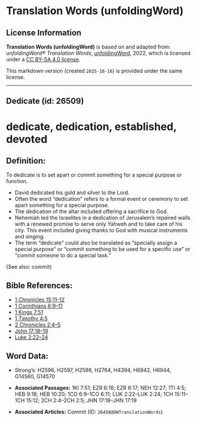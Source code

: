 # Translation Words (unfoldingWord)

## License Information

**Translation Words (unfoldingWord)** is based on and adapted from: _unfoldingWord® Translation Words_, [unfoldingWord](https://unfoldingword.org/utw), 2022, which is licensed under a [CC BY-SA 4.0 license](https://creativecommons.org/licenses/by-sa/4.0/legalcode.en).

This markdown version (created `2025-10-16`) is provided under the same license.



--------------------------------

## Dedicate (id: 26509)

dedicate, dedication, established, devoted
==========================================

Definition:
-----------

To dedicate is to set apart or commit something for a special purpose or function.

* David dedicated his gold and silver to the Lord.
* Often the word “dedication” refers to a formal event or ceremony to set apart something for a special purpose.
* The dedication of the altar included offering a sacrifice to God.
* Nehemiah led the Israelites in a dedication of Jerusalem’s repaired walls with a renewed promise to serve only Yahweh and to take care of his city. This event included giving thanks to God with musical instruments and singing.
* The term “dedicate” could also be translated as “specially assign a special purpose” or “commit something to be used for a specific use” or “commit someone to do a special task.”

(See also: commit)

Bible References:
-----------------

* [1 Chronicles 15:11–12](https://ref.ly/1Chr15:11-1Chr15:12)
* [1 Corinthians 6:9–11](https://ref.ly/1Cor6:9-1Cor6:11)
* [1 Kings 7:51](https://ref.ly/1Kgs7:51)
* [1 Timothy 4:5](https://ref.ly/1Tim4:5)
* [2 Chronicles 2:4–5](https://ref.ly/2Chr2:4-2Chr2:5)
* [John 17:18–19](https://ref.ly/John17:18-John17:19)
* [Luke 2:22–24](https://ref.ly/Luke2:22-Luke2:24)

Word Data:
----------

* Strong’s: H2596, H2597, H2598, H2764, H4394, H6942, H6944, G14560, G14570

* **Associated Passages:** 1KI 7:51; EZR 6:16; EZR 6:17; NEH 12:27; 1TI 4:5; HEB 9:18; HEB 10:20; 1CO 6:9–1CO 6:11; LUK 2:22–LUK 2:24; 1CH 15:11–1CH 15:12; 2CH 2:4–2CH 2:5; JHN 17:18–JHN 17:19
* **Associated Articles:** Commit (ID: `26458@UWTranslationWords`)

